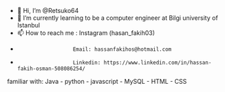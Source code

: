 - 👋 Hi, I’m @Retsuko64
- 🌱 I’m currently learning to be a computer engineer at Bilgi university of Istanbul
- 📫 How to reach me : Instagram (hasan_fakih03)
-                       Email: hassanfakihos@hotmail.com
-                       Linkedin: https://www.linkedin.com/in/hassan-fakih-osman-508086254/
familiar with: Java - python - javascript - MySQL - HTML - CSS
